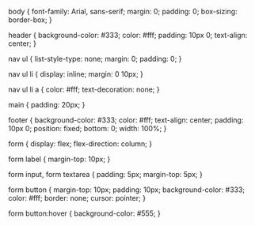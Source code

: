 body {
    font-family: Arial, sans-serif;
    margin: 0;
    padding: 0;
    box-sizing: border-box;
}

header {
    background-color: #333;
    color: #fff;
    padding: 10px 0;
    text-align: center;
}

nav ul {
    list-style-type: none;
    margin: 0;
    padding: 0;
}

nav ul li {
    display: inline;
    margin: 0 10px;
}

nav ul li a {
    color: #fff;
    text-decoration: none;
}

main {
    padding: 20px;
}

footer {
    background-color: #333;
    color: #fff;
    text-align: center;
    padding: 10px 0;
    position: fixed;
    bottom: 0;
    width: 100%;
}

form {
    display: flex;
    flex-direction: column;
}

form label {
    margin-top: 10px;
}

form input, form textarea {
    padding: 5px;
    margin-top: 5px;
}

form button {
    margin-top: 10px;
    padding: 10px;
    background-color: #333;
    color: #fff;
    border: none;
    cursor: pointer;
}

form button:hover {
    background-color: #555;
}
